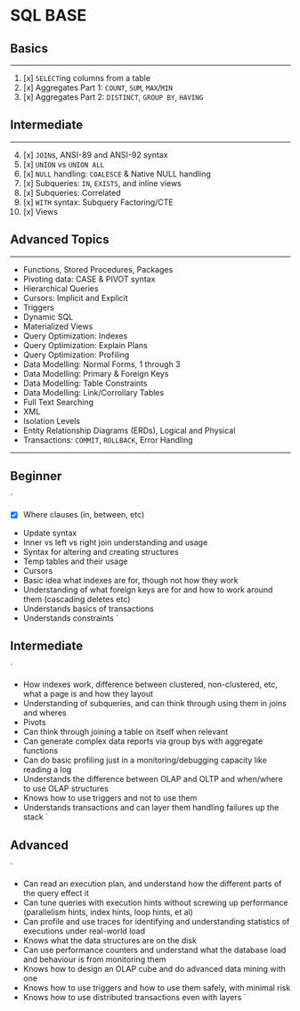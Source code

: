 # SQL BASE

Basics
-
---

1. [x] `SELECT`ing columns from a table
2. [x] Aggregates Part 1: `COUNT`, `SUM`, `MAX`/`MIN`
3. [x] Aggregates Part 2: `DISTINCT`, `GROUP BY`, `HAVING`

Intermediate
-
---

4. [x] `JOIN`s, ANSI-89 and ANSI-92 syntax
4. [x] `UNION` vs `UNION ALL`
5. [x] `NULL` handling: `COALESCE` & Native NULL handling
7. [x] Subqueries: `IN`, `EXISTS`, and inline views
8. [x] Subqueries: Correlated
2. [x] `WITH` syntax: Subquery Factoring/CTE
1. [x] Views

Advanced Topics
-
---

- Functions, Stored Procedures, Packages
- Pivoting data: CASE & PIVOT syntax
- Hierarchical Queries
- Cursors: Implicit and Explicit
- Triggers
- Dynamic SQL
- Materialized Views
- Query Optimization: Indexes
- Query Optimization: Explain Plans
- Query Optimization: Profiling
- Data Modelling: Normal Forms, 1 through 3
- Data Modelling: Primary & Foreign Keys
- Data Modelling: Table Constraints
- Data Modelling: Link/Corrollary Tables
- Full Text Searching
- XML 
- Isolation Levels
- Entity Relationship Diagrams (ERDs), Logical and Physical
- Transactions: `COMMIT`, `ROLLBACK`, Error Handling


------------------


## Beginner
`
- [x] Where clauses (in, between, etc)
- Update syntax
- Inner vs left vs right join understanding and usage
- Syntax for altering and creating structures
- Temp tables and their usage
- Cursors
- Basic idea what indexes are for, though not how they work
- Understanding of what foreign keys are for and how to work around them (cascading deletes etc)
- Understands basics of transactions
- Understands constraints
`
## Intermediate
`
- How indexes work, difference between clustered, non-clustered, etc, what a page is and how they layout
- Understanding of subqueries, and can think through using them in joins and wheres
- Pivots
- Can think through joining a table on itself when relevant
- Can generate complex data reports via group bys with aggregate functions
- Can do basic profiling just in a monitoring/debugging capacity like reading a log
- Understands the difference between OLAP and OLTP and when/where to use OLAP structures
- Knows how to use triggers and not to use them
- Understands transactions and can layer them handling failures up the stack
`

## Advanced
`
- Can read an execution plan, and understand how the different parts of the query effect it
- Can tune queries with execution hints without screwing up performance (parallelism hints, index hints, loop hints, et al)
- Can profile and use traces for identifying and understanding statistics of executions under real-world load
- Knows what the data structures are on the disk
- Can use performance counters and understand what the database load and behaviour is from monitoring them
- Knows how to design an OLAP cube and do advanced data mining with one
- Knows how to use triggers and how to use them safely, with minimal risk
- Knows how to use distributed transactions even with layers
`

